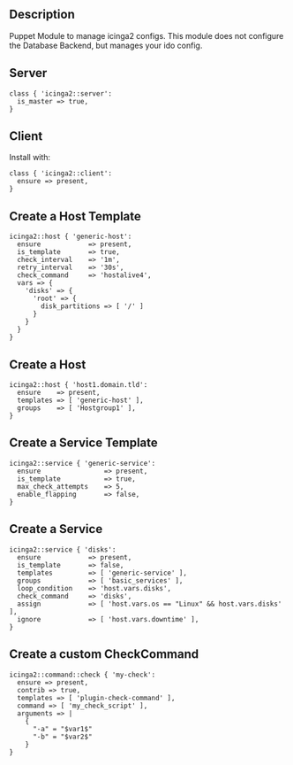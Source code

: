 ## Description

Puppet Module to manage icinga2 configs.
This module does not configure the Database Backend, but manages your ido config.

## Server

```
class { 'icinga2::server':
  is_master => true,
}
```

## Client

Install with:

```
class { 'icinga2::client':
  ensure => present,
}
```

## Create a Host Template

```
icinga2::host { 'generic-host':
  ensure 			=> present,
  is_template		=> true,
  check_interval	=> '1m',
  retry_interval	=> '30s',
  check_command		=> 'hostalive4',
  vars => {
    'disks' => {
      'root' => {
        disk_partitions => [ '/' ]
      }
    }
  }
}
```

## Create a Host

```
icinga2::host { 'host1.domain.tld':
  ensure	=> present,
  templates => [ 'generic-host' ],
  groups	=> [ 'Hostgroup1' ],
}
```

## Create a Service Template

```
icinga2::service { 'generic-service':
  ensure 				=> present,
  is_template			=> true,
  max_check_attempts 	=> 5,
  enable_flapping		=> false,
}
```

## Create a Service

```
icinga2::service { 'disks':
  ensure 			=> present,
  is_template		=> false,
  templates			=> [ 'generic-service' ],
  groups			=> [ 'basic_services' ],
  loop_condition 	=> 'host.vars.disks',
  check_command 	=> 'disks',
  assign 			=> [ 'host.vars.os == "Linux" && host.vars.disks' ],
  ignore 			=> [ 'host.vars.downtime' ],
}
```

## Create a custom CheckCommand

```
icinga2::command::check { 'my-check':
  ensure => present,
  contrib => true,
  templates => [ 'plugin-check-command' ],
  command => [ 'my_check_script' ],
  arguments => |
    {
      "-a" = "$var1$"
      "-b" = "$var2$"
    }
}
```
  